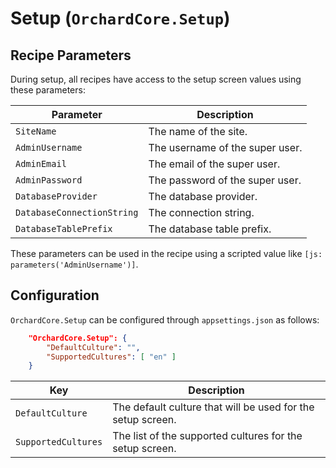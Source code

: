 # Setup (`OrchardCore.Setup`)

## Recipe Parameters

During setup, all recipes have access to the setup screen values using these parameters:

| Parameter | Description |
| --- | --- |
| `SiteName` | The name of the site. |
| `AdminUsername` | The username of the super user. |
| `AdminEmail` | The email of the super user. |
| `AdminPassword` | The password of the super user. |
| `DatabaseProvider` | The database provider. |
| `DatabaseConnectionString` | The connection string. |
| `DatabaseTablePrefix` | The database table prefix. |

These parameters can be used in the recipe using a scripted value like `[js: parameters('AdminUsername')]`.

## Configuration

`OrchardCore.Setup` can be configured through `appsettings.json` as follows:

```json
    "OrchardCore.Setup": {
        "DefaultCulture": "",
        "SupportedCultures": [ "en" ]
    }
```

| Key | Description |
| --- | --- |
| `DefaultCulture` | The default culture that will be used for the setup screen. |
| `SupportedCultures` | The list of the supported cultures for the setup screen. |